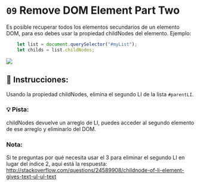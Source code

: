 # `09` Remove DOM Element Part Two

Es posible recuperar todos los elementos secundarios de un elemento DOM, para eso debes usar la propiedad childNodes del elemento.
Ejemplo:
```js
    let list = document.querySelector("#myList");
    let childs = list.childNodes;   
```

![](http://i.imgur.com/LEyjPMW.png"") 

## 📝 Instrucciones:
Usando la propiedad childNodes, elimina el segundo LI de la lista `#parentLI`.

### 💡 Pista:
childNodes devuelve un arreglo de LI, puedes acceder al segundo elemento de ese arreglo y eliminarlo del DOM.

### Nota:
Si te preguntas por qué necesita usar el 3 para eliminar el segundo LI en lugar del índice 2, aquí está la respuesta: http://stackoverflow.com/questions/24589908/childnode-of-li-element-gives-text-ul-ul-text